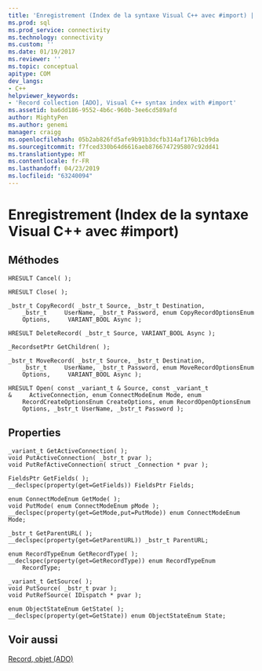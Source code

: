 ```yaml
---
title: 'Enregistrement (Index de la syntaxe Visual C++ avec #import) | Microsoft Docs'
ms.prod: sql
ms.prod_service: connectivity
ms.technology: connectivity
ms.custom: ''
ms.date: 01/19/2017
ms.reviewer: ''
ms.topic: conceptual
apitype: COM
dev_langs:
- C++
helpviewer_keywords:
- 'Record collection [ADO], Visual C++ syntax index with #import'
ms.assetid: ba6dd186-9552-4b6c-960b-3ee6cd589afd
author: MightyPen
ms.author: genemi
manager: craigg
ms.openlocfilehash: 05b2ab826fd5afe9b91b3dcfb314af176b1cb9da
ms.sourcegitcommit: f7fced330b64d6616aeb8766747295807c92dd41
ms.translationtype: MT
ms.contentlocale: fr-FR
ms.lasthandoff: 04/23/2019
ms.locfileid: "63240094"
---
```

# <a name="record-visual-c-syntax-index-with-import"></a>Enregistrement (Index de la syntaxe Visual C++ avec #import)
## <a name="methods"></a>Méthodes  
  
```  
HRESULT Cancel( );  
  
HRESULT Close( );  
  
_bstr_t CopyRecord( _bstr_t Source, _bstr_t Destination,  
    _bstr_t     UserName, _bstr_t Password, enum CopyRecordOptionsEnum  
    Options,     VARIANT_BOOL Async );  
  
HRESULT DeleteRecord( _bstr_t Source, VARIANT_BOOL Async );  
  
_RecordsetPtr GetChildren( );  
  
_bstr_t MoveRecord( _bstr_t Source, _bstr_t Destination,  
    _bstr_t     UserName, _bstr_t Password, enum MoveRecordOptionsEnum  
    Options,     VARIANT_BOOL Async );  
  
HRESULT Open( const _variant_t & Source, const _variant_t  
&     ActiveConnection, enum ConnectModeEnum Mode, enum  
    RecordCreateOptionsEnum CreateOptions, enum RecordOpenOptionsEnum  
    Options, _bstr_t UserName, _bstr_t Password );  
```  
  
## <a name="properties"></a>Properties  
  
```  
_variant_t GetActiveConnection( );  
void PutActiveConnection( _bstr_t pvar );  
void PutRefActiveConnection( struct _Connection * pvar );  
  
FieldsPtr GetFields( );  
__declspec(property(get=GetFields)) FieldsPtr Fields;  
  
enum ConnectModeEnum GetMode( );  
void PutMode( enum ConnectModeEnum pMode );  
__declspec(property(get=GetMode,put=PutMode)) enum ConnectModeEnum Mode;  
  
_bstr_t GetParentURL( );  
__declspec(property(get=GetParentURL)) _bstr_t ParentURL;  
  
enum RecordTypeEnum GetRecordType( );  
__declspec(property(get=GetRecordType)) enum RecordTypeEnum  
    RecordType;  
  
_variant_t GetSource( );  
void PutSource( _bstr_t pvar );  
void PutRefSource( IDispatch * pvar );  
  
enum ObjectStateEnum GetState( );  
__declspec(property(get=GetState)) enum ObjectStateEnum State;  
```  
  
## <a name="see-also"></a>Voir aussi  
 [Record, objet (ADO)](../../../ado/reference/ado-api/record-object-ado.md)
